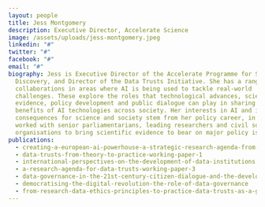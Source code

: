 ```yaml
---
layout: people
title: Jess Montgomery
description: Executive Director, Accelerate Science
image: /assets/uploads/jess-montgomery.jpeg
linkedin: "#"
twitter: "#"
facebook: "#"
email: "#"
biography: Jess is Executive Director of the Accelerate Programme for Scientific
  Discovery, and Director of the Data Trusts Initiative. She has a range of
  collaborations in areas where AI is being used to tackle real-world
  challenges. These explore the roles that technological advances, scientific
  evidence, policy development and public dialogue can play in sharing the
  benefits of AI technologies across society. Her interests in AI and its
  consequences for science and society stem from her policy career, in which she
  worked with senior parliamentarians, leading researchers and civil society
  organisations to bring scientific evidence to bear on major policy issues.
publications:
  - creating-a-european-ai-powerhouse-a-strategic-research-agenda-from-the-european-learning-and-intelligent-systems-excellence-elise-consortium
  - data-trusts-from-theory-to-practice-working-paper-1
  - international-perspectives-on-the-development-of-data-institutions
  - a-research-agenda-for-data-trusts-working-paper-3
  - data-governance-in-the-21st-century-citizen-dialogue-and-the-development-of-data-trusts
  - democratising-the-digital-revolution-the-role-of-data-governance
  - from-research-data-ethics-principles-to-practice-data-trusts-as-a-governance-tool
---
```

